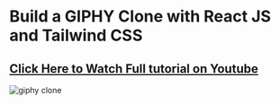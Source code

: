 # Build a GIPHY Clone with React JS and Tailwind CSS
## [Click Here to Watch Full tutorial on Youtube](https://www.youtube.com/watch?v=wtC1_Ea9_wk)

![giphy clone](https://github.com/piyush-eon/react-giphy-clone/assets/51760520/7905c0bf-9a7a-4768-b166-b6b783760437)
